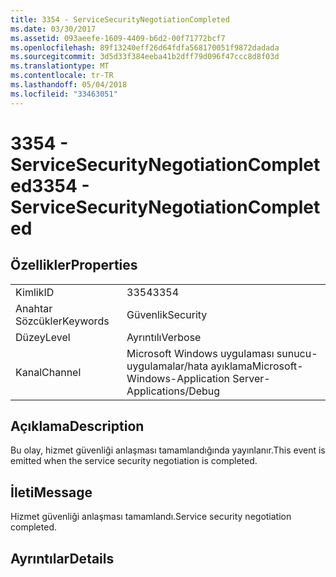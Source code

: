 ```yaml
---
title: 3354 - ServiceSecurityNegotiationCompleted
ms.date: 03/30/2017
ms.assetid: 093aeefe-1609-4409-b6d2-00f71772bcf7
ms.openlocfilehash: 89f13240eff26d64fdfa568170051f9872dadada
ms.sourcegitcommit: 3d5d33f384eeba41b2dff79d096f47ccc8d8f03d
ms.translationtype: MT
ms.contentlocale: tr-TR
ms.lasthandoff: 05/04/2018
ms.locfileid: "33463051"
---
```

# <a name="3354---servicesecuritynegotiationcompleted"></a><span data-ttu-id="f3193-102">3354 - ServiceSecurityNegotiationCompleted</span><span class="sxs-lookup"><span data-stu-id="f3193-102">3354 - ServiceSecurityNegotiationCompleted</span></span>
## <a name="properties"></a><span data-ttu-id="f3193-103">Özellikler</span><span class="sxs-lookup"><span data-stu-id="f3193-103">Properties</span></span>  
  
|||  
|-|-|  
|<span data-ttu-id="f3193-104">Kimlik</span><span class="sxs-lookup"><span data-stu-id="f3193-104">ID</span></span>|<span data-ttu-id="f3193-105">3354</span><span class="sxs-lookup"><span data-stu-id="f3193-105">3354</span></span>|  
|<span data-ttu-id="f3193-106">Anahtar Sözcükler</span><span class="sxs-lookup"><span data-stu-id="f3193-106">Keywords</span></span>|<span data-ttu-id="f3193-107">Güvenlik</span><span class="sxs-lookup"><span data-stu-id="f3193-107">Security</span></span>|  
|<span data-ttu-id="f3193-108">Düzey</span><span class="sxs-lookup"><span data-stu-id="f3193-108">Level</span></span>|<span data-ttu-id="f3193-109">Ayrıntılı</span><span class="sxs-lookup"><span data-stu-id="f3193-109">Verbose</span></span>|  
|<span data-ttu-id="f3193-110">Kanal</span><span class="sxs-lookup"><span data-stu-id="f3193-110">Channel</span></span>|<span data-ttu-id="f3193-111">Microsoft Windows uygulaması sunucu-uygulamalar/hata ayıklama</span><span class="sxs-lookup"><span data-stu-id="f3193-111">Microsoft-Windows-Application Server-Applications/Debug</span></span>|  
  
## <a name="description"></a><span data-ttu-id="f3193-112">Açıklama</span><span class="sxs-lookup"><span data-stu-id="f3193-112">Description</span></span>  
 <span data-ttu-id="f3193-113">Bu olay, hizmet güvenliği anlaşması tamamlandığında yayınlanır.</span><span class="sxs-lookup"><span data-stu-id="f3193-113">This event is emitted when the service security negotiation is completed.</span></span>  
  
## <a name="message"></a><span data-ttu-id="f3193-114">İleti</span><span class="sxs-lookup"><span data-stu-id="f3193-114">Message</span></span>  
 <span data-ttu-id="f3193-115">Hizmet güvenliği anlaşması tamamlandı.</span><span class="sxs-lookup"><span data-stu-id="f3193-115">Service security negotiation completed.</span></span>  
  
## <a name="details"></a><span data-ttu-id="f3193-116">Ayrıntılar</span><span class="sxs-lookup"><span data-stu-id="f3193-116">Details</span></span>
